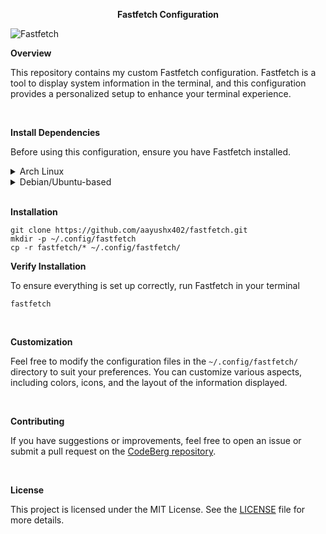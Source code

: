 <p align="center"> <strong> Fastfetch Configuration </strong></p>

![Fastfetch](https://codeberg.org/aayushchalise/fastfetch/raw/branch/main/preview.webp)

<strong> Overview </strong>

This repository contains my custom Fastfetch configuration. Fastfetch is a tool to display system information in the terminal, and this configuration provides a personalized setup to enhance your terminal experience.

<br>

<p> <strong> Install Dependencies </strong> </p>

Before using this configuration, ensure you have Fastfetch installed.

<details>
  <summary>Arch Linux</summary>

```bash
sudo pacman -S fastfetch
```
</details>

<details> <summary>Debian/Ubuntu-based</summary>

```bash
sudo apt install fastfetch
```
</details>

<br>

<p> <strong> Installation </strong> </p>

```shell
git clone https://github.com/aayushx402/fastfetch.git
mkdir -p ~/.config/fastfetch
cp -r fastfetch/* ~/.config/fastfetch/
```

<p> <strong> Verify Installation </strong> </p>

To ensure everything is set up correctly, run Fastfetch in your terminal

```shell
fastfetch
```
<br>

<p> <strong> Customization </strong> </p>

Feel free to modify the configuration files in the `~/.config/fastfetch/` directory to suit your preferences. You can customize various aspects, including colors, icons, and the layout of the information displayed.

<br>

<p> <strong>  Contributing </strong> </p>

If you have suggestions or improvements, feel free to open an issue or submit a pull request on the [CodeBerg repository](https://codeberg.org/aayushchalise/fastfetch).

<br>

<p> <strong> License </strong> </p>

This project is licensed under the MIT License. See the [LICENSE](LICENSE) file for more details.
